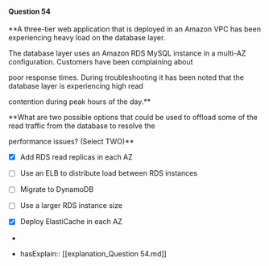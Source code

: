 #### Question  54

**A three-tier web application that is deployed in an Amazon VPC has been experiencing heavy load on the database layer.

The database layer uses an Amazon RDS MySQL instance in a multi-AZ configuration. Customers have been complaining about

poor response times. During troubleshooting it has been noted that the database layer is experiencing high read

contention during peak hours of the day.**

**What are two possible options that could be used to offload some of the read traffic from the database to resolve the

performance issues? (Select TWO)**

- [x] Add RDS read replicas in each AZ

- [ ] Use an ELB to distribute load between RDS instances

- [ ] Migrate to DynamoDB

- [ ] Use a larger RDS instance size

- [x] Deploy ElastiCache in each AZ

*

- hasExplain:: [[explanation_Question  54.md]]
